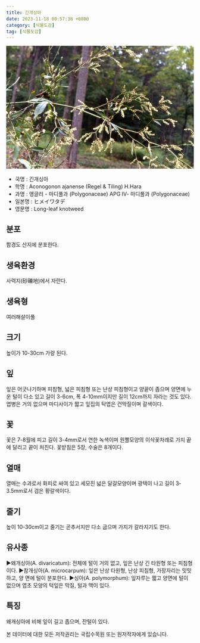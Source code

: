 ```yaml
---
title: 긴개싱아
date: 2023-11-18 00:57:38 +0800
category: [식물도감]
tag: [식물도감]
---
```




![긴개싱아](/assets/img/fileUpload/plants/basic/Polygonaceae/Aconogonon/1062/2_th2.JPG)
- 국명 : 긴개싱아
- 학명 : Aconogonon ajanense (Regel & Tiling) H.Hara
- 과명 : 앵글러 - 마디풀과 (Polygonaceae) APG Ⅳ- 마디풀과 (Polygonaceae)
- 일본명 : ヒメイワタデ
- 영문명 : Long-leaf knotweed


## 분포
함경도 산지에 분포한다.
## 생육환경
사력지(砂礫地)에서 자란다.
## 생육형
여러해살이풀 
## 크기
높이가 10-30cm 가량 된다.
## 잎
잎은 어긋나기하며 피침형, 넓은 피침형 또는 난상 피침형이고 양끝이 좁으며 양면에 누운 털이 다소 있고 길이 3-6cm, 폭 4-10mm이지만 길이 12cm까지 자라는 것도 있다. 엽병은 거의 없으며 마디사이가 짧고 잎집의 탁엽은 건막질이며 갈색이다.
## 꽃
꽃은 7-8월에 피고 길이 3-4mm로서 연한 녹색이며 원뿔모양의 이삭꽃차례로 가지 끝에 달리고 끝이 처진다. 꽃받침은 5장, 수술은 8개이다.
## 열매
열매는 수과로서 화피로 싸여 있고 세모진 넓은 달걀모양이며 광택이 나고 길이 3-3.5mm로서 검은 황갈색이다.
## 줄기
높이 10-30cm이고 줄기는 곧추서지만 다소 굽으며 가지가 갈라지기도 한다.
## 유사종
▶왜개싱아(A. divaricatum): 전체에 털이 거의 없고, 잎은 난상 긴 타원형 또는 피침형이다. 
▶참개싱아(A. microcarpum): 잎은 난상 타원형, 난상 피침형, 가장자리는 밋밋하고, 양 면에 털이 분포한다.
▶싱아(A. polymorphum): 잎자루는 짧고 양면에 털이 없으며 엽초 모양의 턱잎은 막질, 털과 맥이 있다.
## 특징
왜개싱아에 비해 잎이 길고 좁으며, 잔털이 있다.






본 데이터에 대한 모든 저작권리는 국립수목원 또는 원저작자에게 있습니다.
